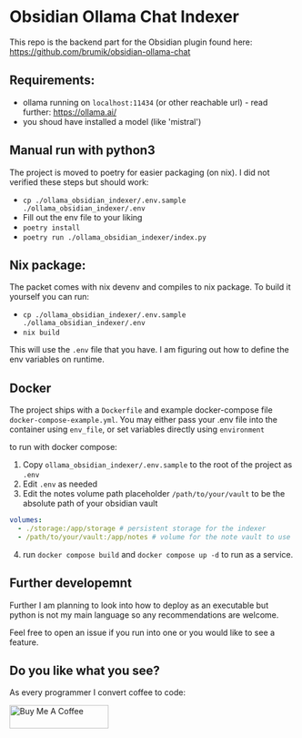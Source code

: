 # Obsidian Ollama Chat Indexer

This repo is the backend part for the Obsidian plugin found here: https://github.com/brumik/obsidian-ollama-chat

## Requirements:

- ollama running on `localhost:11434` (or other reachable url) - read further: https://ollama.ai/
- you shoud have installed a model (like 'mistral')

## Manual run with python3

The project is moved to poetry for easier packaging (on nix). I did not verified these steps but should work:

- `cp ./ollama_obsidian_indexer/.env.sample ./ollama_obsidian_indexer/.env`
- Fill out the env file to your liking
- `poetry install`
- `poetry run ./ollama_obsidian_indexer/index.py`

## Nix package:

The packet comes with nix devenv and compiles to nix package. To build it yourself you can run:

- `cp ./ollama_obsidian_indexer/.env.sample ./ollama_obsidian_indexer/.env`
- `nix build`

This will use the `.env` file that you have. I am figuring out how to define the env variables on runtime.

## Docker

The project ships with a `Dockerfile` and example docker-compose file `docker-compose-example.yml`. You may either pass your .env file into the container using `env_file`, or set variables directly using `environment`

to run with docker compose:

1. Copy `ollama_obsidian_indexer/.env.sample` to the root of the project as `.env`
2. Edit `.env` as needed
3. Edit the notes volume path placeholder `/path/to/your/vault` to be the absolute path of your obsidian vault

```yaml
volumes:
  - ./storage:/app/storage # persistent storage for the indexer
  - /path/to/your/vault:/app/notes # volume for the note vault to use
```

4. run `docker compose build` and `docker compose up -d` to run as a service.

## Further developemnt

Further I am planning to look into how to deploy as an executable but python
is not my main language so any recommendations are welcome.

Feel free to open an issue if you run into one or you would like to see a feature.

## Do you like what you see?

As every programmer I convert coffee to code:

<a href="https://www.buymeacoffee.com/brumik" target="_blank"><img src="https://cdn.buymeacoffee.com/buttons/default-orange.png" alt="Buy Me A Coffee" height="41" width="174"></a>
